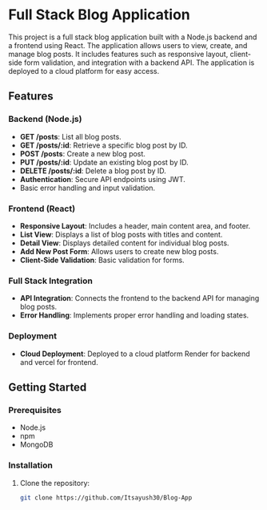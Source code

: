 # Full Stack Blog Application

This project is a full stack blog application built with a Node.js backend and a frontend using React. The application allows users to view, create, and manage blog posts. It includes features such as responsive layout, client-side form validation, and integration with a backend API. The application is deployed to a cloud platform for easy access.

## Features

### Backend (Node.js)
- **GET /posts**: List all blog posts.
- **GET /posts/:id**: Retrieve a specific blog post by ID.
- **POST /posts**: Create a new blog post.
- **PUT /posts/:id**: Update an existing blog post by ID.
- **DELETE /posts/:id**: Delete a blog post by ID.
- **Authentication**: Secure API endpoints using JWT.
- Basic error handling and input validation.

### Frontend (React)
- **Responsive Layout**: Includes a header, main content area, and footer.
- **List View**: Displays a list of blog posts with titles and content.
- **Detail View**: Displays detailed content for individual blog posts.
- **Add New Post Form**: Allows users to create new blog posts.
- **Client-Side Validation**: Basic validation for forms.

### Full Stack Integration
- **API Integration**: Connects the frontend to the backend API for managing blog posts.
- **Error Handling**: Implements proper error handling and loading states.

### Deployment
- **Cloud Deployment**: Deployed to a cloud platform Render for backend and vercel for frontend.

## Getting Started

### Prerequisites

- Node.js 
- npm 
- MongoDB

### Installation

1. Clone the repository:

   ```bash
   git clone https://github.com/Itsayush30/Blog-App


